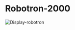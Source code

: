 # Robotron-2000
![Display-robotron](https://user-images.githubusercontent.com/37750972/232627124-45e27758-3caf-455d-9b09-57e0abe2cb5d.png)